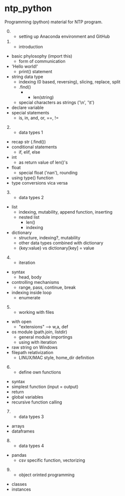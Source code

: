 # ntp_python
 Programming (python) material for NTP program.

0. - setting up Anaconda environment and GitHub

1. - introduction
- basic phylosophy (import this)
    - form of communication
- 'Hello world!'
    - print() statement
- string data type
    - indexing (0 based, reversing), slicing, replace, split
    - .find()
        - + len(string)
    - special characters as strings ('\n', '\t')
- declare variable
- special statements
    - is, in, and, or, ==, !=

2. - data types 1
- recap str (.find())
- conditional statements
    - if, elif, else
- int
    - as return value of len()'s
- float
    - special float ('nan'), rounding
- using type() function
- type conversions vica versa

3. - data types 2
- list
    - indexing, mutability, append function, inserting
    - nested list
        - len()
        - indexing
- dictionary
    - structure, indexing?, mutability
    - other data types combined with dictionary
    - {key:value} vs dictionary[key] = value
    
4. - iteration
- syntax
    - head, body
- controlling mechanisms
    - range, pass, continue, break
- indexing inside loop
    - enumerate

5. - working with files
- with open
    - "extensions" --> w,a, def
- os module (path.join, listdir)
    - general module importings
    - using with iteration
- raw string on Windows
- filepath relativization
    - LINUX/MAC style, home_dir definition

6. - define own functions
- syntax
- simplest function (input = output)
- return
- global variables
- recursive function calling

7. - data types 3
- arrays
- dataframes

8. - data types 4
- pandas
    - csv specific function, vectorizing
    
9. - object orinted programming
- classes
- instances